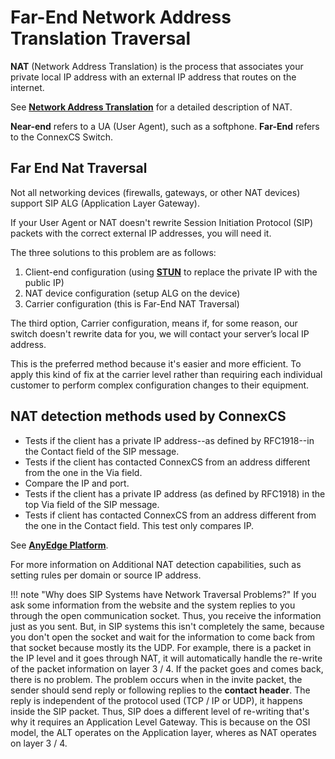 # Far-End Network Address Translation Traversal

**NAT** (Network Address Translation) is the process that associates your private local IP address with an external IP address that routes on the internet.

See [**Network Address Translation**](https://en.wikipedia.org/wiki/Network_address_translation) for a detailed description of NAT.

**Near-end** refers to a UA (User Agent), such as a softphone. **Far-End** refers to the ConnexCS Switch.

## Far End Nat Traversal

Not all networking devices (firewalls, gateways, or other NAT devices) support SIP ALG (Application Layer Gateway).

If your User Agent or NAT doesn't rewrite Session Initiation Protocol (SIP) packets with the correct external IP addresses, you will need it.

The three solutions to this problem are as follows:

1. Client-end configuration (using [**STUN**](https://en.wikipedia.org/wiki/STUN) to replace the private IP with the public IP)
2. NAT device configuration (setup ALG on the device)
3. Carrier configuration (this is Far-End NAT Traversal)

The third option, Carrier configuration, means if, for some reason, our switch doesn't rewrite data for you, we will contact your server’s local IP address.

This is the preferred method because it's easier and more efficient. To apply this kind of fix at the carrier level rather than requiring each individual customer to perform complex configuration changes to their equipment.

## NAT detection methods used by ConnexCS

* Tests if the client has a private IP address--as defined by RFC1918--in the Contact field of the SIP message.
* Tests if the client has contacted ConnexCS from an address different from the one in the Via field.
* Compare the IP and port.
* Tests if the client has a private IP address (as defined by RFC1918) in the top Via field of the SIP message.
* Tests if client has contacted ConnexCS from an address different from the one in the Contact field. This test only compares IP.

See [**AnyEdge Platform**](/anyedge/anyedge/).

For more information on Additional NAT detection capabilities, such as setting rules per domain or source IP address.

!!! note "Why does SIP Systems have Network Traversal Problems?"
    If you ask some information from the website and the system replies to you through the open communication socket. Thus, you receive the information just as you sent. But, in SIP systems this isn't completely the same, because you don't open the socket and wait for the information to come back from that socket because mostly its the UDP.
    For example, there is a packet in the IP level and it goes through NAT, it will automatically handle the re-write of the packet information on layer 3 / 4. If the packet goes and comes back, there is no problem.
    The problem occurs when in the invite packet, the sender should send reply or following replies to the **contact header**. The reply is independent of the protocol used (TCP / IP or UDP), it happens inside the SIP packet. Thus, SIP does a different level of re-writing that's why it requires an Application Level Gateway. This is because on the OSI model, the ALT operates on the Application layer, wheres as NAT operates on layer 3 / 4.
